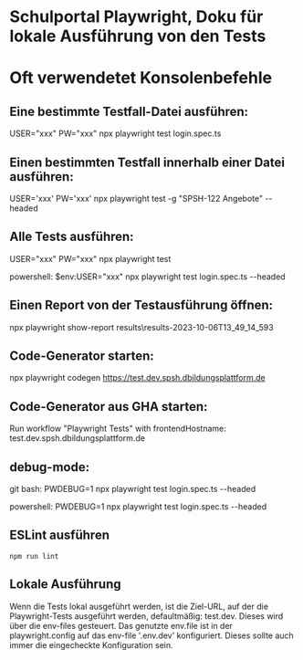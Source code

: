 # Schulportal Playwright, Doku für lokale Ausführung von den Tests

# Oft verwendetet Konsolenbefehle

## Eine bestimmte Testfall-Datei ausführen: 
USER="xxx" PW="xxx" npx playwright test login.spec.ts

## Einen bestimmten Testfall innerhalb einer Datei ausführen: 
 USER='xxx' PW='xxx' npx playwright test -g "SPSH-122 Angebote" --headed

## Alle Tests ausführen: 
USER="xxx" PW="xxx" npx playwright test

powershell:
 $env:USER="xxx"
npx playwright test login.spec.ts --headed

## Einen Report von der Testausführung öffnen: 
npx playwright show-report results\results-2023-10-06T13_49_14_593

## Code-Generator starten: 
npx playwright codegen https://test.dev.spsh.dbildungsplattform.de

## Code-Generator aus GHA starten: 
Run workflow "Playwright Tests" with frontendHostname: test.dev.spsh.dbildungsplattform.de

## debug-mode: 
git bash: PWDEBUG=1 npx playwright test login.spec.ts --headed

powershell:
PWDEBUG=1
npx playwright test login.spec.ts --headed

## ESLint ausführen
`npm run lint`

## Lokale Ausführung
Wenn die Tests lokal ausgeführt werden, ist die Ziel-URL, auf der die Playwright-Tests ausgeführt werden, defaultmäßig: test.dev.
Dieses wird über die env-files gesteuert. Das genutzte env.file ist in der playwright.config auf das env-file '.env.dev' konfiguriert. Dieses sollte auch immer die
eingecheckte Konfiguration sein.